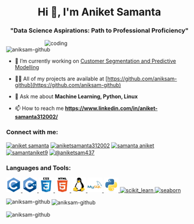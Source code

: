 <h1 align="center">Hi 👋, I'm Aniket Samanta</h1>
<h3 align="center">"Data Science Aspirations: Path to Professional Proficiency"</h3>


<img align="right" alt="coding" width="400" src="https://github.com/aniksam-github/aniksam-github/assets/105125338/17d1dcfa-a5b7-4ffc-97a8-dcb8cf6687b9">




<p align="left"> <img src="https://komarev.com/ghpvc/?username=aniksam-github&label=Profile%20views&color=0e75b6&style=flat" alt="aniksam-github" /> </p>

- 🔭 I’m currently working on [Customer Segmentation and Predictive Modelling](https://github.com/aniksam-github/AniketSamanta_INBT03535_AUG2023)

- 👨‍💻 All of my projects are available at [https://github.com/aniksam-github](https://github.com/aniksam-github)

- 💬 Ask me about **Machine Learning, Python, Linux**

- 📫 How to reach me **https://www.linkedin.com/in/aniket-samanta312002/**

<h3 align="left">Connect with me:</h3>
<p align="left">
<a href="https://linkedin.com/in/aniket samanta" target="blank"><img align="center" src="https://raw.githubusercontent.com/rahuldkjain/github-profile-readme-generator/master/src/images/icons/Social/linked-in-alt.svg" alt="aniket samanta" height="30" width="40" /></a>
<a href="https://kaggle.com/aniketsamanta312002" target="blank"><img align="center" src="https://raw.githubusercontent.com/rahuldkjain/github-profile-readme-generator/master/src/images/icons/Social/kaggle.svg" alt="aniketsamanta312002" height="30" width="40" /></a>
<a href="https://fb.com/samanta aniket" target="blank"><img align="center" src="https://raw.githubusercontent.com/rahuldkjain/github-profile-readme-generator/master/src/images/icons/Social/facebook.svg" alt="samanta aniket" height="30" width="40" /></a>
<a href="https://instagram.com/samantaniket9" target="blank"><img align="center" src="https://raw.githubusercontent.com/rahuldkjain/github-profile-readme-generator/master/src/images/icons/Social/instagram.svg" alt="samantaniket9" height="30" width="40" /></a>
<a href="https://www.hackerrank.com/@aniketsam437" target="blank"><img align="center" src="https://raw.githubusercontent.com/rahuldkjain/github-profile-readme-generator/master/src/images/icons/Social/hackerrank.svg" alt="@aniketsam437" height="30" width="40" /></a>
</p>

<h3 align="left">Languages and Tools:</h3>
<p align="left"> <a href="https://www.cprogramming.com/" target="_blank" rel="noreferrer"> <img src="https://raw.githubusercontent.com/devicons/devicon/master/icons/c/c-original.svg" alt="c" width="40" height="40"/> </a> <a href="https://www.w3schools.com/cpp/" target="_blank" rel="noreferrer"> <img src="https://raw.githubusercontent.com/devicons/devicon/master/icons/cplusplus/cplusplus-original.svg" alt="cplusplus" width="40" height="40"/> </a> <a href="https://www.w3schools.com/css/" target="_blank" rel="noreferrer"> <img src="https://raw.githubusercontent.com/devicons/devicon/master/icons/css3/css3-original-wordmark.svg" alt="css3" width="40" height="40"/> </a> <a href="https://www.w3.org/html/" target="_blank" rel="noreferrer"> <img src="https://raw.githubusercontent.com/devicons/devicon/master/icons/html5/html5-original-wordmark.svg" alt="html5" width="40" height="40"/> </a> <a href="https://www.linux.org/" target="_blank" rel="noreferrer"> <img src="https://raw.githubusercontent.com/devicons/devicon/master/icons/linux/linux-original.svg" alt="linux" width="40" height="40"/> </a> <a href="https://www.mysql.com/" target="_blank" rel="noreferrer"> <img src="https://raw.githubusercontent.com/devicons/devicon/master/icons/mysql/mysql-original-wordmark.svg" alt="mysql" width="40" height="40"/> </a> <a href="https://www.python.org" target="_blank" rel="noreferrer"> <img src="https://raw.githubusercontent.com/devicons/devicon/master/icons/python/python-original.svg" alt="python" width="40" height="40"/> </a> <a href="https://scikit-learn.org/" target="_blank" rel="noreferrer"> <img src="https://upload.wikimedia.org/wikipedia/commons/0/05/Scikit_learn_logo_small.svg" alt="scikit_learn" width="40" height="40"/> </a> <a href="https://seaborn.pydata.org/" target="_blank" rel="noreferrer"> <img src="https://seaborn.pydata.org/_images/logo-mark-lightbg.svg" alt="seaborn" width="40" height="40"/> </a> </p>

<p><img align="left" src="https://github-readme-stats.vercel.app/api/top-langs?username=aniksam-github&show_icons=true&locale=en&layout=compact" alt="aniksam-github" /></p>

<p>&nbsp;<img align="center" src="https://github-readme-stats.vercel.app/api?username=aniksam-github&show_icons=true&locale=en" alt="aniksam-github" /></p>

<p><img align="center" src="https://github-readme-streak-stats.herokuapp.com/?user=aniksam-github&" alt="aniksam-github" /></p>

